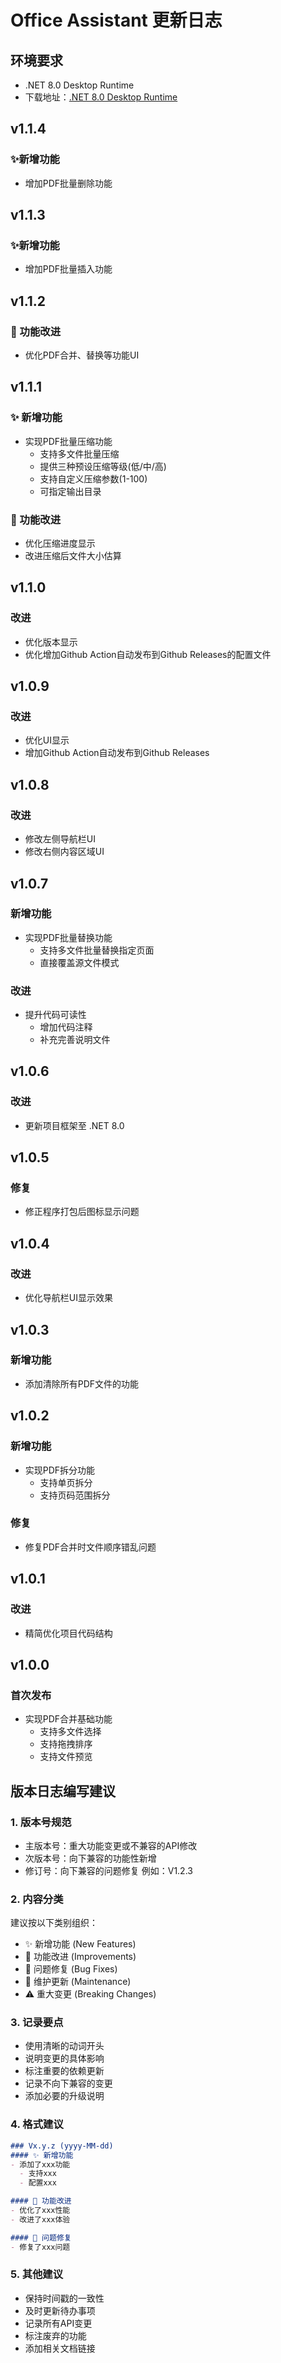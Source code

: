 # Office Assistant 更新日志

## 环境要求
- .NET 8.0 Desktop Runtime
- 下载地址：[.NET 8.0 Desktop Runtime](https://dotnet.microsoft.com/zh-cn/download/dotnet/thank-you/runtime-desktop-8.0.4-windows-x64-installer)

## v1.1.4 
### ✨新增功能
- 增加PDF批量删除功能

## v1.1.3 
### ✨新增功能
- 增加PDF批量插入功能

## v1.1.2 
### 🔄 功能改进
- 优化PDF合并、替换等功能UI

## v1.1.1
### ✨ 新增功能
- 实现PDF批量压缩功能
  - 支持多文件批量压缩
  - 提供三种预设压缩等级(低/中/高)
  - 支持自定义压缩参数(1-100)
  - 可指定输出目录

### 🔄 功能改进
- 优化压缩进度显示
- 改进压缩后文件大小估算

## v1.1.0
### 改进
- 优化版本显示
- 优化增加Github Action自动发布到Github Releases的配置文件

## v1.0.9
### 改进
- 优化UI显示
- 增加Github Action自动发布到Github Releases

## v1.0.8
### 改进
- 修改左侧导航栏UI
- 修改右侧内容区域UI

## v1.0.7
### 新增功能
- 实现PDF批量替换功能
  - 支持多文件批量替换指定页面
  - 直接覆盖源文件模式
### 改进
- 提升代码可读性
  - 增加代码注释
  - 补充完善说明文件

## v1.0.6
### 改进
- 更新项目框架至 .NET 8.0

## v1.0.5
### 修复
- 修正程序打包后图标显示问题

## v1.0.4
### 改进
- 优化导航栏UI显示效果

## v1.0.3
### 新增功能
- 添加清除所有PDF文件的功能

## v1.0.2
### 新增功能
- 实现PDF拆分功能
  - 支持单页拆分
  - 支持页码范围拆分
### 修复
- 修复PDF合并时文件顺序错乱问题

## v1.0.1
### 改进
- 精简优化项目代码结构

## v1.0.0 
### 首次发布
- 实现PDF合并基础功能
  - 支持多文件选择
  - 支持拖拽排序
  - 支持文件预览

## 版本日志编写建议

### 1. 版本号规范
- 主版本号：重大功能变更或不兼容的API修改
- 次版本号：向下兼容的功能性新增
- 修订号：向下兼容的问题修复
例如：V1.2.3

### 2. 内容分类
建议按以下类别组织：
- ✨ 新增功能 (New Features)
- 🔄 功能改进 (Improvements)
- 🐛 问题修复 (Bug Fixes)
- 🔧 维护更新 (Maintenance)
- ⚠️ 重大变更 (Breaking Changes)

### 3. 记录要点
- 使用清晰的动词开头
- 说明变更的具体影响
- 标注重要的依赖更新
- 记录不向下兼容的变更
- 添加必要的升级说明

### 4. 格式建议
```markdown
### Vx.y.z (yyyy-MM-dd)
#### ✨ 新增功能
- 添加了xxx功能
  - 支持xxx
  - 配置xxx

#### 🔄 功能改进
- 优化了xxx性能
- 改进了xxx体验

#### 🐛 问题修复
- 修复了xxx问题
```

### 5. 其他建议
- 保持时间戳的一致性
- 及时更新待办事项
- 记录所有API变更
- 标注废弃的功能
- 添加相关文档链接
